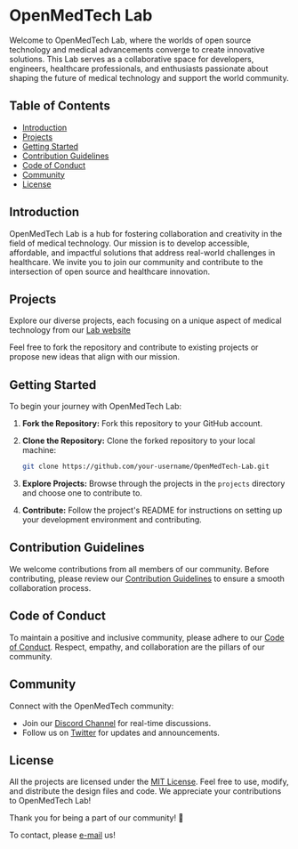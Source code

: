 # OpenMedTech Lab

Welcome to OpenMedTech Lab, where the worlds of open source technology and medical advancements converge to create innovative solutions. This Lab serves as a collaborative space for developers, engineers, healthcare professionals, and enthusiasts passionate about shaping the future of medical technology and support the world community.

## Table of Contents

- [Introduction](#introduction)
- [Projects](#projects)
- [Getting Started](#getting-started)
- [Contribution Guidelines](#contribution-guidelines)
- [Code of Conduct](#code-of-conduct)
- [Community](#community)
- [License](#license)

## Introduction

OpenMedTech Lab is a hub for fostering collaboration and creativity in the field of medical technology. Our mission is to develop accessible, affordable, and impactful solutions that address real-world challenges in healthcare. We invite you to join our community and contribute to the intersection of open source and healthcare innovation.

## Projects

Explore our diverse projects, each focusing on a unique aspect of medical technology from our [Lab website](https://openmedtech-lab.github.io)


Feel free to fork the repository and contribute to existing projects or propose new ideas that align with our mission.

## Getting Started

To begin your journey with OpenMedTech Lab:

1. **Fork the Repository:** Fork this repository to your GitHub account.

2. **Clone the Repository:** Clone the forked repository to your local machine:

    ```bash
    git clone https://github.com/your-username/OpenMedTech-Lab.git
    ```

3. **Explore Projects:** Browse through the projects in the `projects` directory and choose one to contribute to.

4. **Contribute:** Follow the project's README for instructions on setting up your development environment and contributing.

## Contribution Guidelines

We welcome contributions from all members of our community. Before contributing, please review our [Contribution Guidelines](CONTRIBUTING.md) to ensure a smooth collaboration process.

## Code of Conduct

To maintain a positive and inclusive community, please adhere to our [Code of Conduct](CODE_OF_CONDUCT.md). Respect, empathy, and collaboration are the pillars of our community.

## Community

Connect with the OpenMedTech community:

- Join our [Discord Channel](#) for real-time discussions.
- Follow us on [Twitter](https://twitter.com/OpenMedTechLab) for updates and announcements.

## License

All the projects are licensed under the [MIT License](LICENSE). Feel free to use, modify, and distribute the design files and code. We appreciate your contributions to OpenMedTech Lab!

Thank you for being a part of our community! 🚀

To contact, please [e-mail](mailto:openmedtechlab@gmail.com) us! <i class="fa fa-envelope"></i>
